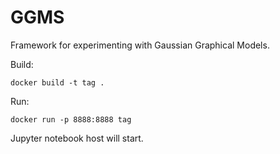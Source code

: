 # GGMS
Framework for experimenting with Gaussian Graphical Models.

Build:
```
docker build -t tag .
```

Run:
```
docker run -p 8888:8888 tag
```

Jupyter notebook host will start.
